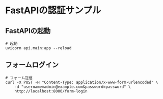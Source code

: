 # FastAPIの認証サンプル


## FastAPIの起動

```shell
# 起動
uvicorn api.main:app --reload
```

## フォームログイン

```
# フォーム送信
curl -X POST -H "Content-Type: application/x-www-form-urlencoded" \
    -d "username=admin@example.com&password=password" \
    http://localhost:8000/form-login
```
